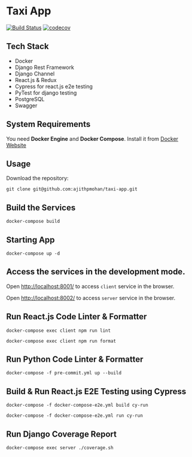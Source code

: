 # Taxi App

[![Build Status](https://travis-ci.com/ajithpmohan/taxi-app.svg?branch=master)](https://travis-ci.com/ajithpmohan/taxi-app) [![codecov](https://codecov.io/gh/ajithpmohan/taxi-app/branch/master/graph/badge.svg)](https://codecov.io/gh/ajithpmohan/taxi-app)

## Tech Stack

* Docker
* Django Rest Framework
* Django Channel
* React.js & Redux
* Cypress for react.js e2e testing
* PyTest for django testing
* PostgreSQL
* Swagger

## System Requirements

You need **Docker Engine** and **Docker Compose**. Install it from [Docker Website](https://docs.docker.com/)

## Usage

Download the repository:

    git clone git@github.com:ajithpmohan/taxi-app.git

## Build the Services

    docker-compose build

## Starting App

    docker-compose up -d

## Access the services in the development mode.

Open [http://localhost:8001/](http://localhost:8001/) to access `client` service in the browser.

Open [http://localhost:8002/](http://localhost:8002/) to access `server` service in the browser.

## Run React.js Code Linter & Formatter

    docker-compose exec client npm run lint

    docker-compose exec client npm run format

## Run Python Code Linter & Formatter

    docker-compose -f pre-commit.yml up --build

## Build & Run React.js E2E Testing using Cypress

    docker-compose -f docker-compose-e2e.yml build cy-run

    docker-compose -f docker-compose-e2e.yml run cy-run

## Run Django Coverage Report

    docker-compose exec server ./coverage.sh
